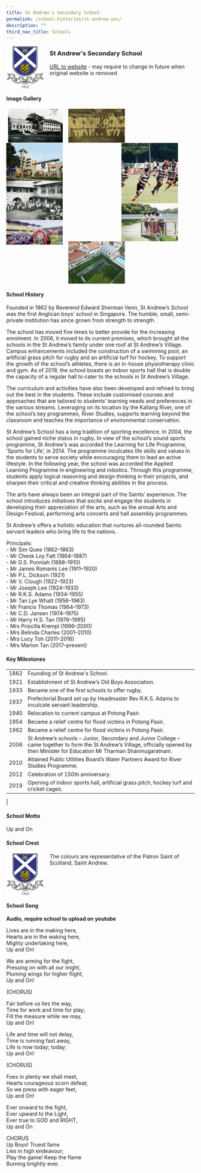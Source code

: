 ```yaml
---
title: St Andrew's Secondary School
permalink: /school-histories/st-andrew-sec/
description: ""
third_nav_title: Schools
---
```

<img src="/images/standrewsec1.png" style="width:20%;margin-right:15px;" align = "left">

### **St Andrew's Secondary School**
[URL to website](https://standrewssec.moe.edu.sg/) - may require to change in future when original website is removed

<br clear="left">

#### **Image Gallery**

<p><a href="/images/standrewsec2.jpg">  
<img src="/images/standrewsec2.jpg" style="width:29%;margin-right:15px;margin-left:5px" align = "left">
</a></p>

<p><a href="/images/standrewsec3.jpg">  
<img src="/images/standrewsec3.jpg" style="width:30%;margin-right:15px;" align = "left">
</a></p>

<p><a href="/images/standrewsec4.jpg">  
<img src="/images/standrewsec4.jpg" style="width:30%;margin-right:45px;" align = "right">
</a></p>

<p><a href="/images/standrewsec5.jpg">  
<img src="/images/standrewsec5.jpg" style="width:30%;margin-right:15px;" align = "left">
</a></p>

<p><a href="/images/standrewsec6.jpg">  
<img src="/images/standrewsec6.jpg" style="width:30%;margin-right:15px;" align = "left">
</a></p>

<p><a href="/images/standrewsec7.jpg">  
<img src="/images/standrewsec7.jpg" style="width:30%;margin-right:45px;" align = "right">
</a></p>

<p><a href="/images/standrewsec8.jpg">  
<img src="/images/standrewsec8.jpg" style="width:30%;margin-right:15px;" align = "left">
</a></p>

<p><a href="/images/standrewsec9.jpg">  
<img src="/images/standrewsec9.jpg" style="width:30%;margin-right:15px;" align = "left">
</a></p>

<br clear="left">

#### **School History**
Founded in 1862 by Reverend Edward Sherman Venn, St Andrew’s School was the first Anglican boys’ school in Singapore. The humble, small, semi-private institution has since grown from strength to strength.

The school has moved five times to better provide for the increasing enrolment. In 2006, it moved to its current premises, which brought all the schools in the St Andrew’s family under one roof at St Andrew’s Village. Campus enhancements included the construction of a swimming pool, an artificial grass pitch for rugby and an artificial turf for hockey. To support the growth of the school’s athletes, there is an in-house physiotherapy clinic and gym. As of 2019, the school boasts an indoor sports hall that is double the capacity of a regular hall to cater to the schools in St Andrew’s Village.

The curriculum and activities have also been developed and refined to bring out the best in the students. These include customised courses and approaches that are tailored to students’ learning needs and preferences in the various streams. Leveraging on its location by the Kallang River, one of the school’s key programmes, River Studies, supports learning beyond the classroom and teaches the importance of environmental conservation.

St Andrew’s School has a long tradition of sporting excellence. In 2004, the school gained niche status in rugby. In view of the school’s sound sports programme, St Andrew’s was accorded the Learning for Life Programme, ‘Sports for Life’, in 2014. The programme inculcates life skills and values in the students to serve society while encouraging them to lead an active lifestyle. In the following year, the school was accorded the Applied Learning Programme in engineering and robotics. Through this programme, students apply logical reasoning and design thinking in their projects, and sharpen their critical and creative thinking abilities in the process.

The arts have always been an integral part of the Saints’ experience. The school introduces initiatives that excite and engage the students in developing their appreciation of the arts, such as the annual Arts and Design Festival, performing arts concerts and hall assembly programmes.

St Andrew’s offers a holistic education that nurtures all-rounded Saints: servant leaders who bring life to the nations.

Principals:<br>
\- Mr Sim Quee (1862–1863)<br>
\- Mr Cheok Loy Fatt (1864–1887)<br>
\- Mr D.S. Ponniah (1888–1910)<br>
\- Mr James Romanis Lee (1911–1920)<br>
\- Mr P.L. Dickson (1921)<br>
\- Mr V. Clough (1922–1923)<br>
\- Mr Joseph Lee (1924–1933)<br>
\- Mr R.K.S. Adams (1934–1955)<br>
\- Mr Tan Lye Whatt (1956–1963)<br>
\- Mr Francis Thomas (1964–1973)<br>
\- Mr C.D. Jansen (1974–1975)<br>
\- Mr Harry H.S. Tan (1976–1995)<br>
\- Mrs Priscilla Krempl (1996–2000)<br>
\- Mrs Belinda Charles (2001–2010)<br>
\- Mrs Lucy Toh (2011–2016)<br>
\- Mrs Marion Tan (2017–present)

#### **Key Milestones**

|  |  |
|:---:|---|
| 1862 | Founding of St Andrew's School. |
| 1921 | Establishment of St Andrew’s Old Boys Association. |
| 1933 | Became one of the first schools to offer rugby. |
| 1937 | Prefectorial Board set up by Headmaster Rev R.K.S. Adams to inculcate servant leadership. |
| 1940 | Relocation to current campus at Potong Pasir. |
| 1954 | Became a relief centre for flood victims in Potong Pasir. |
| 1962 | Became a relief centre for flood victims in Potong Pasir. |
| 2006 | St Andrew’s schools – Junior, Secondary and Junior College – came together to form the St Andrew’s Village, officially opened by then Minister for Education Mr Tharman Shanmugaratnam. |
| 2010 | Attained Public Utilities Board’s Water Partners Award for River Studies Programme. |
| 2012 | Celebration of 150th anniversary. |
| 2019 | Opening of indoor sports hall, artificial grass pitch, hockey turf and cricket cages. |
|

#### **School Motto**
Up and On

#### **School Crest**
<img src="/images/standrewsec1.png" style="width:20%;margin-right:15px;" align = "left">

The colours are representative of the Patron Saint of Scotland, Saint Andrew.

<br clear="left">

#### **School Song**
**Audio, require school to upload on youtube**

Lives are in the making here,<br>
Hearts are in the waking here,<br>
Mighty undertaking here,<br>
Up and On!

We are arming for the fight,<br>
Pressing on with all our might,<br>
Pluming wings for higher flight,<br>
Up and On!

(CHORUS)

Fair before us lies the way,<br>
Time for work and time for play;<br>
Fill the measure while we may,<br>
Up and On!

Life and time will not delay,<br>
Time is running fast away,<br>
Life is now today; today;<br>
Up and On!

(CHORUS)

Foes in plenty we shall meet,<br>
Hearts courageous scorn defeat;<br>
So we press with eager feet,<br>
Up and On!

Ever onward to the fight,<br>
Ever upward to the Light,<br>
Ever true to GOD and RIGHT,<br>
Up and On

CHORUS<br>
Up Boys! Truest fame<br>
Lies in high endeavour;<br>
Play the game! Keep the flame<br>
Burning brightly ever.